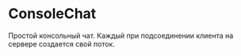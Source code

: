 # ConsoleChat
Простой консольный чат. 
Каждый при подсоединении клиента на сервере создается свой поток.
